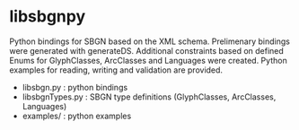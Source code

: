 # libsbgnpy

Python bindings for SBGN based on the XML schema.
Prelimenary bindings were generated with generateDS. Additional constraints based on 
defined Enums for GlyphClasses, ArcClasses and Languages were created.
Python examples for reading, writing and validation are provided.

* libsbgn.py : python bindings
* libsbgnTypes.py : SBGN type definitions (GlyphClasses, ArcClasses, Languages)
* examples/ : python examples 
